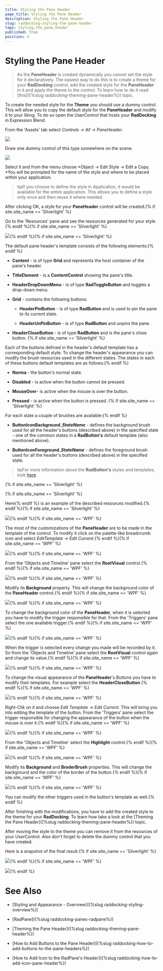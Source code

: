 ```yaml
---
title: Styling the Pane Header
page_title: Styling the Pane Header
description: Styling the Pane Header
slug: raddocking-styling-the-pane-header
tags: styling,the,pane,header
published: True
position: 4
---
```


# Styling the Pane Header

>As the __PaneHeader__ is created dynamically you cannot set the style for it declaratively. The easiest way to do this is to create a theme for your __RadDocking__ control, add the created style for the __PaneHeader__ in it and apply the theme to the control. To learn how to do it read [this]({%slug raddocking-theming-pane-header%}) topic.

To create the needed style for the __Theme__ you should use a dummy control. This will allow you to copy the default style for the __PaneHeader__ and modify it to your liking. To do so open the UserControl that hosts your __RadDocking__ in Expression Blend.

From the 'Assets' tab select *Controls -> All -> PaneHeader*.

![](images/RadDocking_StylingPaneHeader_01.png)

Draw one dummy control of this type somewhere on the scene.

![](images/RadDocking_StylingPaneHeader_02.png)

Select it and from the menu choose *Object -> Edit Style -> Edit a Copy. *You will be prompted for the name of the style and where to be placed within your application.

>tipIf you choose to define the style in Application, it would be available for the entire application. This allows you to define a style only once and then reuse it where needed.

After clicking OK, a style for your __PaneHeader__ control will be created.{% if site.site_name == 'Silverlight' %}

Go to the 'Resources' pane and see the resources generated for your style.{% endif %}{% if site.site_name == 'Silverlight' %}

![](images/RadDocking_StylingPaneHeader_05.png){% endif %}{% if site.site_name == 'Silverlight' %}

The default pane header's template consists of the following elements:{% endif %}

* __Content__ - is of type __Grid__ and represents the host container of the pane's header. 

* __TitleElement__ - is a __ContentControl__ showing the pane's title. 

* __HeaderDropDownMenu__ - is of type __RadToggleButton__ and toggles a drop-down menu.

* __Grid__ - contains the following buttons:  

	* __HeaderPinButton__ - is of type __RadButton__ and is used to pin the pane to its current state.

	* __HeaderUnPinButton__ - is of type __RadButton__ and unpins the pane.  

* __HeaderCloseButton__ - is of type __RadButton__ and is the pane's close button. {% if site.site_name == 'Silverlight' %}

Each of the buttons defined in the header's default template has a corresponding default style. To change the header's appearance you can modify the brush resources used in the different states. The states in each of these buttons default templates are as follows:{% endif %}

* __Norma__ - the button's normal state. 

* __Disabled__ - is active when the button cannot be pressed. 

* __MouseOver__- is active when the mouse is over the button. 

* __Pressed__ - is active when the button is pressed. {% if site.site_name == 'Silverlight' %}

For each state a couple of brushes are available:{% endif %}

* __ButtonIconBackground___*__StateName__* - defines the background brush used for all the header's buttons (described above) in the specified state - one of the common states in a __RadButton's__ default template (also mentioned above). 

* __ButtonIconForeground___*__StateName__* - defines the foreground brush used for all the header's buttons (described above) in the specified state.

>tipFor more information about the __RadButton's__ styles and templates, look [here](http://www.telerik.com/help/silverlight/radbuttons-styles-and-templates-overview.html). 

{% if site.site_name == 'Silverlight' %} 

{% if site.site_name == 'Silverlight' %}

Here{% endif %} is an example of the described resources modified.{% endif %}{% if site.site_name == 'Silverlight' %}

![](images/RadDocking_StylingPaneHeader_07.png){% endif %}{% if site.site_name == 'WPF' %}

The most of the customizations of the __PaneHeader__ are to be made in the template of the control. To modify it click on the palette-like breadcrumb icon and select *EditTemplate -> Edit Current*.{% endif %}{% if site.site_name == 'WPF' %}

![](images/RadDocking_StylingPaneHeader_05_WPF.png){% endif %}{% if site.site_name == 'WPF' %}

From the 'Objects and Timeline' pane select the __RootVisual__ control.{% endif %}{% if site.site_name == 'WPF' %}

![](images/RadDocking_StylingPaneHeader_06_WPF.png){% endif %}{% if site.site_name == 'WPF' %}

Modify its __Background__ property. This will change the background color of the __PaneHeader__ control.{% endif %}{% if site.site_name == 'WPF' %}

![](images/RadDocking_StylingPaneHeader_07_WPF.png){% endif %}{% if site.site_name == 'WPF' %}

To change the background color of the __PaneHeader__, when it is selected you have to modify the trigger responsible for that. From the 'Triggers' pane select the one available trigger.{% endif %}{% if site.site_name == 'WPF' %}

![](images/RadDocking_StylingPaneHeader_08_WPF.png){% endif %}{% if site.site_name == 'WPF' %}

When the trigger is selected every change you made will be recorded by it. So from the 'Objects and Timeline' pane select the __RootVisual__ control again and change its value.{% endif %}{% if site.site_name == 'WPF' %}

![](images/RadDocking_StylingPaneHeader_09_WPF.png){% endif %}{% if site.site_name == 'WPF' %}

To change the visual appearance of the __PaneHeader__'s Buttons you have to modify their templates. For example select the __HeaderCloseButton__.{% endif %}{% if site.site_name == 'WPF' %}

![](images/RadDocking_StylingPaneHeader_10_WPF.png){% endif %}{% if site.site_name == 'WPF' %}

Right-Clik on it and choose *Edit Template -> Edit Current*. This will bring you into editing the template of the button. From the 'Triggers' pane select the trigger responsible for changing the appearance of the button when the mouse is over it.{% endif %}{% if site.site_name == 'WPF' %}

![](images/RadDocking_StylingPaneHeader_11_WPF.png){% endif %}{% if site.site_name == 'WPF' %}

From the 'Objects and Timeline' select the __Highlight__ control.{% endif %}{% if site.site_name == 'WPF' %}

![](images/RadDocking_StylingPaneHeader_12_WPF.png){% endif %}{% if site.site_name == 'WPF' %}

Modify its __Background__ and __BroderBrush__ properties. This will change the background and the color of the border of the button.{% endif %}{% if site.site_name == 'WPF' %}

![](images/RadDocking_StylingPaneHeader_13_WPF.png){% endif %}{% if site.site_name == 'WPF' %}

You can modify the other triggers used in the button's template as well.{% endif %}

After finishing with the modifications, you have to add the created style to the theme for your __RadDocking__. To learn how take a look at the [Theming the Pane Header]({%slug raddocking-theming-pane-header%}) topic.

After moving the style to the theme you can remove it from the resources of your UserControl. Also don't forget to delete the dummy control that you have created.

Here is a snapshot of the final result.{% if site.site_name == 'Silverlight' %}

![](images/RadDocking_StylingPaneHeader_08.png){% endif %}{% if site.site_name == 'WPF' %}

![](images/RadDocking_StylingPaneHeader_14_WPF.png){% endif %}

# See Also

 * [Styling and Appearance - Overview]({%slug raddocking-styling-overview%})

 * [RadPane]({%slug raddocking-panes-radpane%})

 * [Theming the Pane Header]({%slug raddocking-theming-pane-header%})

 * [How to Add Buttons to the Pane Header]({%slug raddocking-how-to-add-buttons-to-the-pane-headers%})

 * [How to Add Icon to the RadPane's Header]({%slug raddocking-how-to-add-icon-pane-header%})

